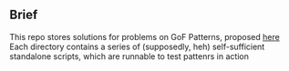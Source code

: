 ## Brief

This repo stores solutions for problems on GoF Patterns, proposed 
[here](https://github.com/krenevych/patterns/)
Each directory contains a series of (supposedly, heh) self-sufficient 
standalone scripts, which are runnable to test pattenrs in action

